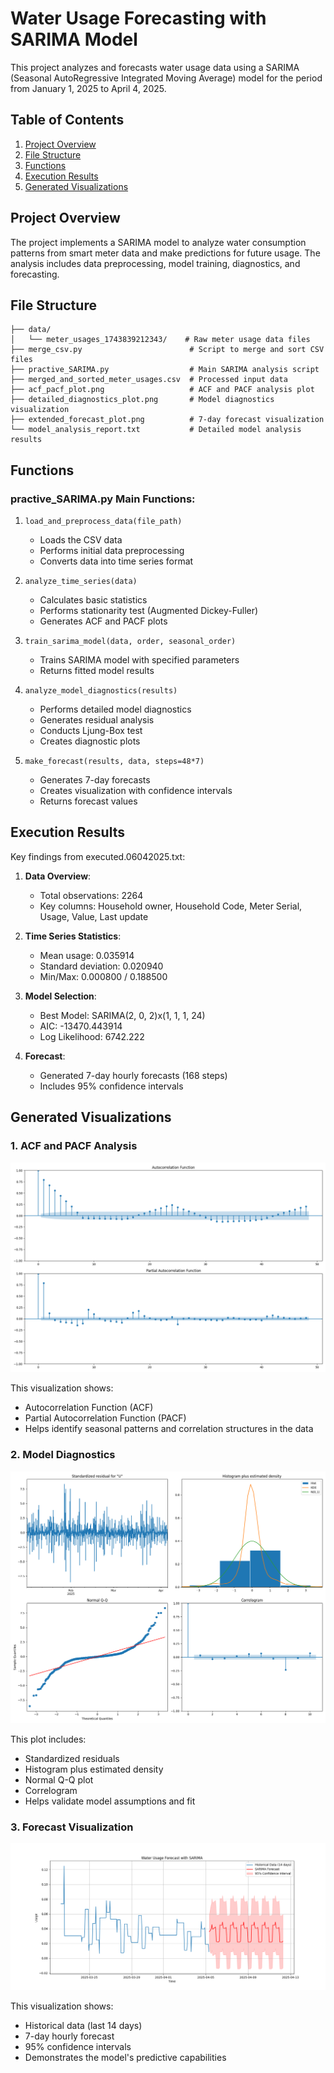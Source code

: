 # Water Usage Forecasting with SARIMA Model

This project analyzes and forecasts water usage data using a SARIMA (Seasonal AutoRegressive Integrated Moving Average) model for the period from January 1, 2025 to April 4, 2025.

## Table of Contents
1. [Project Overview](#project-overview)
2. [File Structure](#file-structure)
3. [Functions](#functions)
4. [Execution Results](#execution-results)
5. [Generated Visualizations](#generated-visualizations)

## Project Overview
The project implements a SARIMA model to analyze water consumption patterns from smart meter data and make predictions for future usage. The analysis includes data preprocessing, model training, diagnostics, and forecasting.

## File Structure
```
├── data/
│   └── meter_usages_1743839212343/    # Raw meter usage data files
├── merge_csv.py                        # Script to merge and sort CSV files
├── practive_SARIMA.py                  # Main SARIMA analysis script
├── merged_and_sorted_meter_usages.csv  # Processed input data
├── acf_pacf_plot.png                   # ACF and PACF analysis plot
├── detailed_diagnostics_plot.png       # Model diagnostics visualization
├── extended_forecast_plot.png          # 7-day forecast visualization
└── model_analysis_report.txt           # Detailed model analysis results
```

## Functions

### practive_SARIMA.py Main Functions:

1. `load_and_preprocess_data(file_path)`
   - Loads the CSV data
   - Performs initial data preprocessing
   - Converts data into time series format

2. `analyze_time_series(data)`
   - Calculates basic statistics
   - Performs stationarity test (Augmented Dickey-Fuller)
   - Generates ACF and PACF plots

3. `train_sarima_model(data, order, seasonal_order)`
   - Trains SARIMA model with specified parameters
   - Returns fitted model results

4. `analyze_model_diagnostics(results)`
   - Performs detailed model diagnostics
   - Generates residual analysis
   - Conducts Ljung-Box test
   - Creates diagnostic plots

5. `make_forecast(results, data, steps=48*7)`
   - Generates 7-day forecasts
   - Creates visualization with confidence intervals
   - Returns forecast values

## Execution Results

Key findings from executed.06042025.txt:

1. **Data Overview**:
   - Total observations: 2264
   - Key columns: Household owner, Household Code, Meter Serial, Usage, Value, Last update

2. **Time Series Statistics**:
   - Mean usage: 0.035914
   - Standard deviation: 0.020940
   - Min/Max: 0.000800 / 0.188500

3. **Model Selection**:
   - Best Model: SARIMA(2, 0, 2)x(1, 1, 1, 24)
   - AIC: -13470.443914
   - Log Likelihood: 6742.222

4. **Forecast**:
   - Generated 7-day hourly forecasts (168 steps)
   - Includes 95% confidence intervals

## Generated Visualizations

### 1. ACF and PACF Analysis
![ACF and PACF Plot](acf_pacf_plot.png)

This visualization shows:
- Autocorrelation Function (ACF)
- Partial Autocorrelation Function (PACF)
- Helps identify seasonal patterns and correlation structures in the data

### 2. Model Diagnostics
![Model Diagnostics](detailed_diagnostics_plot.png)

This plot includes:
- Standardized residuals
- Histogram plus estimated density
- Normal Q-Q plot
- Correlogram
- Helps validate model assumptions and fit

### 3. Forecast Visualization
![Forecast Plot](extended_forecast_plot.png)

This visualization shows:
- Historical data (last 14 days)
- 7-day hourly forecast
- 95% confidence intervals
- Demonstrates the model's predictive capabilities